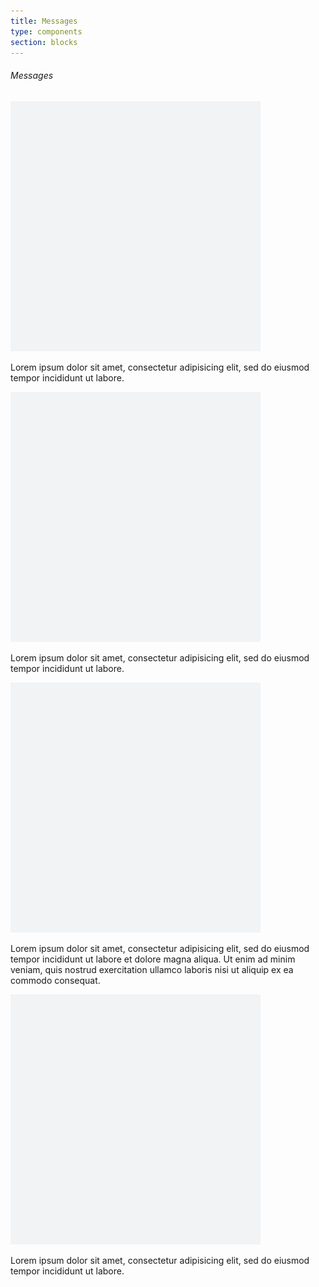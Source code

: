 ```yaml
---
title: Messages
type: components
section: blocks
---
```


<h6>Messages</h6>

<div class="message">
	<div class="message-content">
		<div class="message-header">
			<div class="message-avatar">
				<div class="avatar">
					<img src="/ui/img/sample/avatar.png" />
				</div>
			</div>
		</div>
		<div class="message-body">
			<div class="message-text">
				<p>Lorem ipsum dolor sit amet, consectetur adipisicing elit, sed do eiusmod tempor incididunt ut labore.</p>
			</div>
		</div>
	</div>
</div>

<div class="message message-secondary message-blue">
	<div class="message-content">
		<div class="message-header">
			<div class="message-avatar">
				<div class="avatar">
					<img src="/ui/img/sample/avatar.png" />
				</div>
			</div>
		</div>
		<div class="message-body">
			<div class="message-text">
				<p>Lorem ipsum dolor sit amet, consectetur adipisicing elit, sed do eiusmod tempor incididunt ut labore.</p>
			</div>
		</div>
	</div>
</div>

<div class="message message-secondary message-green">
	<div class="message-content">
		<div class="message-header">
			<div class="message-avatar">
				<div class="avatar">
					<img src="/ui/img/sample/avatar.png" />
				</div>
			</div>
		</div>
		<div class="message-body">
			<div class="message-text">
				<p>Lorem ipsum dolor sit amet, consectetur adipisicing elit, sed do eiusmod tempor incididunt ut labore et dolore magna aliqua. Ut enim ad minim veniam, quis nostrud exercitation ullamco laboris nisi ut aliquip ex ea commodo consequat. </p>
			</div>
		</div>
	</div>
</div>

<div class="message">
	<div class="message-content">
		<div class="message-header">
			<div class="message-avatar">
				<div class="avatar">
					<img src="/ui/img/sample/avatar.png" />
				</div>
			</div>
		</div>
		<div class="message-body">
			<div class="message-text">
				<p>Lorem ipsum dolor sit amet, consectetur adipisicing elit, sed do eiusmod tempor incididunt ut labore.</p>
			</div>
		</div>
	</div>
</div>
